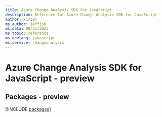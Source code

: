 ```yaml
---
title: Azure Change Analysis SDK for JavaScript
description: Reference for Azure Change Analysis SDK for JavaScript
author: xirzec
ms.author: jeffish
ms.data: 09/25/2023
ms.topic: reference
ms.devlang: javascript
ms.service: changeanalysis
---
```

# Azure Change Analysis SDK for JavaScript - preview
## Packages - preview
[!INCLUDE [packages](change-analysis-index.md)]